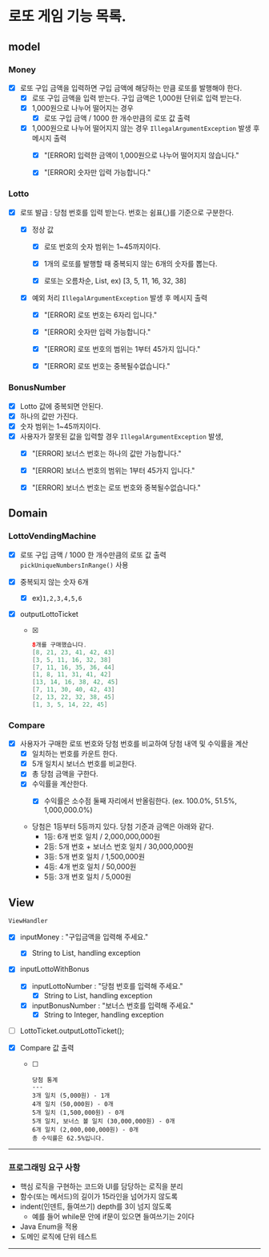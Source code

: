 # 로또 게임 기능 목록.

## model

###  **Money**

- [x] 로또 구입 금액을 입력하면 구입 금액에 해당하는 만큼 로또를 발행해야 한다.
  - [x] 로또 구입 금액을 입력 받는다. 구입 금액은 1,000원 단위로 입력 받는다.
  - [x] 1,000원으로 나누어 떨어지는 경우
  	- [x] 로또 구입 금액 / 1000 한 개수만큼의 로또 값 출력
  - [x] 1,000원으로 나누어 떨어지지 않는 경우  `IllegalArgumentException` 발생 후 메시지 출력
  	- [x] "[ERROR] 입력한 금액이 1,000원으로 나누어 떨어지지 않습니다."
  	- [x] "[ERROR] 숫자만 입력 가능합니다."



###  **Lotto**

- [x] 로또 발급 : 당첨 번호를 입력 받는다. 번호는 쉼표(,)를 기준으로 구분한다.
  - [x] 정상 값

    - [x] 로또 번호의 숫자 범위는 1~45까지이다.
    - [x] 1개의 로또를 발행할 때 중복되지 않는 6개의 숫자를 뽑는다.

    - [x] 로또는 오름차순, List<Integer>, ex) [3, 5, 11, 16, 32, 38] 

  - [x] 예외 처리  `IllegalArgumentException` 발생 후 메시지 출력

    - [x] "[ERROR] 로또 번호는 6자리 입니다."
    - [x] "[ERROR] 숫자만 입력 가능합니다."
    - [x] "[ERROR] 로또 번호의 범위는 1부터 45가지 입니다."
    - [x] "[ERROR] 로또 번호는 중복될수없습니다."



### BonusNumber

- [x] Lotto 값에 중복되면 안된다.
- [x] 하나의 값만 가진다.
- [x] 숫자 범위는 1~45까지이다.
- [x] 사용자가 잘못된 값을 입력할 경우 `IllegalArgumentException` 발생,
  - [x] "[ERROR] 보너스 번호는 하나의 값만 가능합니다."
  - [x] "[ERROR] 보너스 번호의 범위는 1부터 45가지 입니다."
  - [x] "[ERROR] 보너스 번호는 로또 번호와 중복될수없습니다."



## Domain

### **LottoVendingMachine**

- [x] 로또 구입 금액 / 1000 한 개수만큼의 로또 값 출력 `pickUniqueNumbersInRange()` 사용

- [x] 중복되지 않는 숫자 6개
  - [x] ex)`1,2,3,4,5,6`
- [x] outputLottoTicket
  - [x] ```java
    8개를 구매했습니다.
    [8, 21, 23, 41, 42, 43] 
    [3, 5, 11, 16, 32, 38] 
    [7, 11, 16, 35, 36, 44] 
    [1, 8, 11, 31, 41, 42] 
    [13, 14, 16, 38, 42, 45] 
    [7, 11, 30, 40, 42, 43] 
    [2, 13, 22, 32, 38, 45] 
    [1, 3, 5, 14, 22, 45]
    ```



### **Compare**

- [x] 사용자가 구매한 로또 번호와 당첨 번호를 비교하여 당첨 내역  및 수익률을 계산 
  - [x] 일치하는 번호를 카운트 한다.
  - [x] 5개 일치시 보너스 번호를 비교한다.
  - [x] 총 당첨 금액을 구한다.
  - [x] 수익률을 계산한다.
  	- [x] 수익률은 소수점 둘째 자리에서 반올림한다. (ex. 100.0%, 51.5%, 1,000,000.0%)
  
  
  
  
  - 당첨은 1등부터 5등까지 있다. 당첨 기준과 금액은 아래와 같다.
    - 1등: 6개 번호 일치 / 2,000,000,000원
    - 2등: 5개 번호 + 보너스 번호 일치 / 30,000,000원
    - 3등: 5개 번호 일치 / 1,500,000원
    - 4등: 4개 번호 일치 / 50,000원
    - 5등: 3개 번호 일치 / 5,000원



## View

```
ViewHandler
```

- [x] inputMoney : "구입금액을 입력해 주세요."

  - [x] String to List<Integer>, handling exception

- [x] inputLottoWithBonus

	- [x] inputLottoNumber : "당첨 번호를 입력해 주세요."
		- [x] String to List<Integer>, handling exception

	- [x] inputBonusNumber : "보너스 번호를 입력해 주세요."
		- [x] String to Integer, handling exception

- [ ] LottoTicket.outputLottoTicket(); 

- [x] Compare 값 출력

  - [ ] ```
    당첨 통계
    ---
    3개 일치 (5,000원) - 1개
    4개 일치 (50,000원) - 0개
    5개 일치 (1,500,000원) - 0개
    5개 일치, 보너스 볼 일치 (30,000,000원) - 0개
    6개 일치 (2,000,000,000원) - 0개
    총 수익률은 62.5%입니다.
    ```




---

### 프로그래밍 요구 사항

- 핵심 로직을 구현하는 코드와 UI를 담당하는 로직을 분리
- 함수(또는 메서드)의 길이가 15라인을 넘어가지 않도록
- indent(인덴트, 들여쓰기) depth를 3이 넘지 않도록 
	- 예를 들어 while문 안에 if문이 있으면 들여쓰기는 2이다
- Java Enum을 적용
- 도메인 로직에 단위 테스트

---

